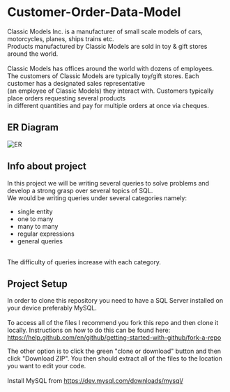 # Customer-Order-Data-Model
Classic Models Inc. is a manufacturer of small scale models of cars, motorcycles, planes, 
ships trains etc.<br/> Products manufactured by Classic Models are sold in toy & gift stores around 
the world. <br/> <br/>
Classic Models has offices around the world with dozens of employees.<br/> The customers of Classic Models 
are typically toy/gift stores. Each customer has a designated sales representative <br/>
(an employee of Classic Models) they interact with. Customers typically place orders requesting several 
products <br/> in different quantities and pay for multiple orders at once via cheques.

## ER Diagram 
![ER](https://i.imgur.com/H6q1dAb.png)

## Info about project
In this project we will be writing several queries to solve problems and develop a strong grasp over several topics of SQL.<br/>
We would be writing queries under several categories namely:
* single entity
* one to many
* many to many
* regular expressions
* general queries
<br/>
The difficulty of queries increase with each category. 

## Project Setup
In order to clone this repository you need to have a SQL Server installed on your device preferably MySQL.
<br/>
<br/>
To access all of the files I recommend you fork this repo and then clone it locally. Instructions on how to do this can be found here: https://help.github.com/en/github/getting-started-with-github/fork-a-repo

The other option is to click the green "clone or download" button and then click "Download ZIP". You then should extract all of the files to the location you want to edit your code.
<br/>
<br/>
Install MySQL from https://dev.mysql.com/downloads/mysql/
